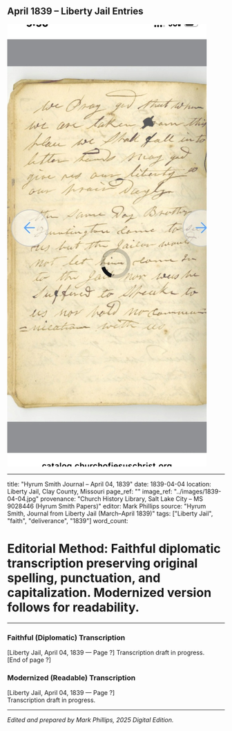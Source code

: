 ## April 1839 – Liberty Jail Entries

![Manuscript page thumbnail](../images/1839-04-04.jpg)

---
title: "Hyrum Smith Journal – April 04, 1839"
date: 1839-04-04
location: Liberty Jail, Clay County, Missouri
page_ref: ""
image_ref: "../images/1839-04-04.jpg"
provenance: "Church History Library, Salt Lake City – MS 9028446 (Hyrum Smith Papers)"
editor: Mark Phillips
source: "Hyrum Smith, Journal from Liberty Jail (March–April 1839)"
tags: ["Liberty Jail", "faith", "deliverance", "1839"]
word_count:
# Editorial Method: Faithful diplomatic transcription preserving original spelling, punctuation, and capitalization. Modernized version follows for readability.
---

### Faithful (Diplomatic) Transcription
[Liberty Jail, April 04, 1839 — Page ?]
Transcription draft in progress.  
[End of page ?]

### Modernized (Readable) Transcription
[Liberty Jail, April 04, 1839 — Page ?]  
Transcription draft in progress.

---
*Edited and prepared by Mark Phillips, 2025 Digital Edition.*
